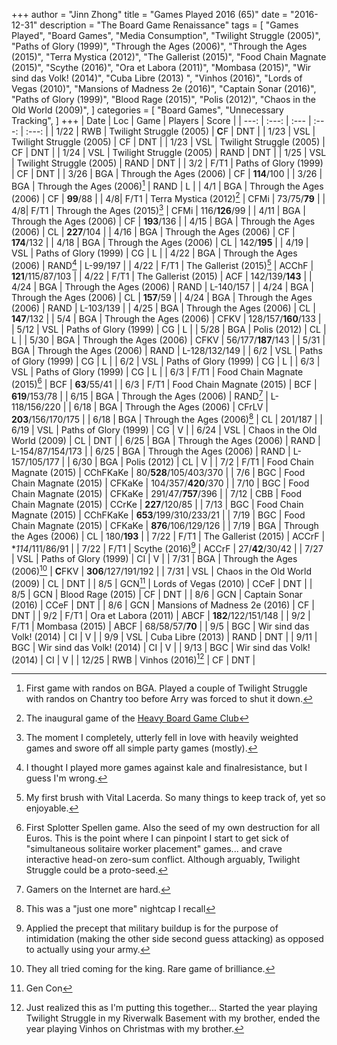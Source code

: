 +++ 
author = "Jinn Zhong" 
title = "Games Played 2016 (65)" 
date = "2016-12-31" 
description = "The Board Game Renaissance" 
tags = [
    "Games Played",
    "Board Games",
    "Media Consumption",
    "Twilight Struggle (2005)",
    "Paths of Glory (1999)",
    "Through the Ages (2006)",
    "Through the Ages (2015)",
    "Terra Mystica (2012)",
    "The Gallerist (2015)",
    "Food Chain Magnate (2015)",
    "Scythe (2016)",
    "Ora et Labora (2011)",
    "Mombasa (2015)",
    "Wir sind das Volk! (2014)",
    "Cuba Libre (2013) ",
    "Vinhos (2016)",
    "Lords of Vegas (2010)",
    "Mansions of Madness 2e (2016)",
    "Captain Sonar (2016)",
    "Paths of Glory (1999)",
    "Blood Rage (2015)",
    "Polis (2012)",
    "Chaos in the Old World (2009)",
]
categories = [
    "Board Games",
    "Unnecessary Tracking",
]
+++
| Date | Loc | Game | Players | Score |
| ---: | :---: | :--- | :---: | :---: |
| 1/22 | RWB | Twilight Struggle (2005) | **C**F | DNT |
| 1/23 | VSL | Twilight Struggle (2005) | CF | DNT |
| 1/23 | VSL | Twilight Struggle (2005) | CF | DNT |
| 1/24 | VSL | Twilight Struggle (2005) | RAND | DNT |
| 1/25 | VSL | Twilight Struggle (2005) | RAND | DNT |
| 3/2 | F/T1 | Paths of Glory (1999) | CF | DNT |
| 3/26 | BGA | Through the Ages (2006) | CF | **114**/100 |
| 3/26 | BGA | Through the Ages (2006)[^1] | RAND | L |
| 4/1 | BGA | Through the Ages (2006) | CF | **99**/88 |
| 4/8| F/T1 | Terra Mystica (2012)[^6] | CFMi | 73/75/**79** |
| 4/8| F/T1 | Through the Ages (2015)[^7] | CFMi | 116/**126**/99 |
| 4/11 | BGA | Through the Ages (2006) | CF | **193**/136 |
| 4/15 | BGA | Through the Ages (2006) | CL | **227**/104 |
| 4/16 | BGA | Through the Ages (2006) | CF | **174**/132 |
| 4/18 | BGA | Through the Ages (2006) | CL | 142/**195** |
| 4/19 | VSL | Paths of Glory (1999) | CG | L |
| 4/22 | BGA | Through the Ages (2006) | RAND[^2] | L-99/197 |
| 4/22 | F/T1 | The Gallerist (2015)[^8] | ACChF | **121**/115/87/103 |
| 4/22 | F/T1 | The Gallerist (2015) | ACF | 142/139/**143** |
| 4/24 | BGA | Through the Ages (2006) | RAND | L-140/157 |
| 4/24 | BGA | Through the Ages (2006) | CL | **157**/59 |
| 4/24 | BGA | Through the Ages (2006) | RAND | L-103/139 |
| 4/25 | BGA | Through the Ages (2006) | CL | **147**/132 |
| 5/4 | BGA | Through the Ages (2006) | CFKV | 128/157/**160**/133 |
| 5/12 | VSL | Paths of Glory (1999) | CG | L |
| 5/28 | BGA | Polis (2012) | CL | L |
| 5/30 | BGA | Through the Ages (2006) | CFKV | 56/177/**187**/143 |
| 5/31 | BGA | Through the Ages (2006) | RAND | L-128/132/149 |
| 6/2 | VSL | Paths of Glory (1999) | CG | L |
| 6/2 | VSL | Paths of Glory (1999) | CG | L |
| 6/3 | VSL | Paths of Glory (1999) | CG | L |
| 6/3 | F/T1 | Food Chain Magnate (2015)[^9] | BCF | **63**/55/41 |
| 6/3 | F/T1 | Food Chain Magnate (2015) | BCF | **619**/153/78 |
| 6/15 | BGA | Through the Ages (2006) | RAND[^3] | L-118/156/220 |
| 6/18 | BGA | Through the Ages (2006) | CFrLV | **203**/156/170/175 |
| 6/18 | BGA | Through the Ages (2006)[^4] | CL | 201/187 |
| 6/19 | VSL | Paths of Glory (1999) | CG | V |
| 6/24 | VSL | Chaos in the Old World (2009) | CL | DNT |
| 6/25 | BGA | Through the Ages (2006) | RAND | L-154/87/154/173 |
| 6/25 | BGA | Through the Ages (2006) | RAND | L-157/105/177 |
| 6/30 | BGA | Polis (2012) | CL | V |
| 7/2 | F/T1 | Food Chain Magnate (2015) | CChFKaKe | 80/**528**/105/403/370 |
| 7/6 | BGC | Food Chain Magnate (2015) | CFKaKe | 104/357/**420**/370 |
| 7/10 | BGC | Food Chain Magnate (2015) | CFKaKe | 291/47/**757**/396 |
| 7/12 | CBB | Food Chain Magnate (2015) | CCrKe | **227**/120/85 |
| 7/13 | BGC | Food Chain Magnate (2015) | CChFKaKe | **653**/199/310/233/21 |
| 7/19 | BGC | Food Chain Magnate (2015) | CFKaKe | **876**/106/129/126 |
| 7/19 | BGA | Through the Ages (2006) | CL | 180/**193** |
| 7/22 | F/T1 | The Gallerist (2015) | ACCrF | **114*/111/86/91 |
| 7/22 | F/T1 | Scythe (2016)[^10] | ACCrF | 27/**42**/30/42 |
| 7/27 | VSL | Paths of Glory (1999) | CI | V |
| 7/31 | BGA | Through the Ages (2006)[^5] | **C**FKV | **306**/127/191/192 |
| 7/31 | VSL | Chaos in the Old World (2009) | CL | DNT |
| 8/5 | GCN[^12] | Lords of Vegas (2010) | CCeF | DNT |
| 8/5 | GCN | Blood Rage (2015) | CF | DNT |
| 8/6 | GCN | Captain Sonar (2016) | CCeF | DNT |
| 8/6 | GCN | Mansions of Madness 2e (2016) | CF | DNT |
| 9/2 | F/T1 | Ora et Labora (2011) | ABCF | **182**/122/151/148 |
| 9/2 | F/T1 | Mombasa (2015) | ABCF | 68/58/57/**70** |
| 9/5 | BGC | Wir sind das Volk! (2014) | CI | V |
| 9/9 | VSL | Cuba Libre (2013) | RAND | DNT |
| 9/11 | BGC | Wir sind das Volk! (2014) | CI | V |
| 9/13 | BGC | Wir sind das Volk! (2014) | CI | V |
| 12/25 | RWB | Vinhos (2016)[^11] | CF | DNT |

[^1]: First game with randos on BGA. Played a couple of Twilight Struggle with randos on Chantry too before Arry was forced to shut it down.
[^2]: I thought I played more games against kale and finalresistance, but I guess I'm wrong.
[^3]: Gamers on the Internet are hard.
[^4]: This was a "just one more" nightcap I recall
[^5]: They all tried coming for the king. Rare game of brilliance.
[^6]: The inaugural game of the [Heavy Board Game Club](https://journal.jinnzhong.com/heavy-board-game-club-constitution/)
[^7]: The moment I completely, utterly fell in love with heavily weighted games and swore off all simple party games (mostly).
[^8]: My first brush with Vital Lacerda. So many things to keep track of, yet so enjoyable.
[^9]: First Splotter Spellen game. Also the seed of my own destruction for all Euros. This is the point where I can pinpoint I start to get sick of "simultaneous solitaire worker placement" games... and crave interactive head-on zero-sum conflict. Although arguably, Twilight Struggle could be a proto-seed.
[^10]: Applied the precept that military buildup is for the purpose of intimidation (making the other side second guess attacking) as opposed to actually using your army.
[^11]: Just realized this as I'm putting this together... Started the year playing  Twilight Struggle in my Riverwalk Basement with my brother, ended the year playing Vinhos on Christmas with my brother.
[^12]: Gen Con
